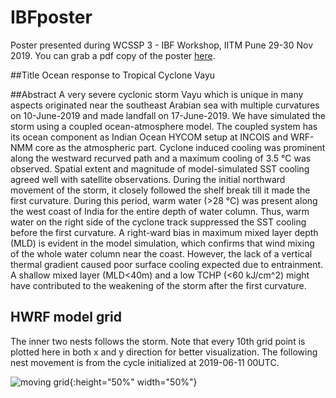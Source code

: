 # IBFposter
Poster presented during WCSSP 3 - IBF Workshop, IITM Pune 29-30 Nov 2019. You can grab a pdf copy of the poster [here](poster.pdf).

##Title
Ocean response to Tropical Cyclone Vayu

##Abstract
A very severe cyclonic storm Vayu which is unique in many aspects originated
near the southeast Arabian sea with multiple curvatures on 10-June-2019 and made
landfall on  17-June-2019. We have simulated the storm using a coupled
ocean-atmosphere model. The coupled system has its ocean component as Indian
Ocean HYCOM setup at INCOIS and WRF-NMM core as the atmospheric part. Cyclone
induced cooling was prominent along the westward recurved path and a maximum
cooling of 3.5 °C was observed. Spatial extent and magnitude of model-simulated
SST cooling agreed well with satellite observations. During the initial
northward movement of the storm, it closely followed the shelf break till it
made the first curvature. During this period, warm water (>28 °C) was present
along the west coast of India for the entire depth of water column. Thus, warm
water on the right side of the cyclone track suppressed the SST cooling before
the first curvature. A right-ward bias in maximum mixed layer depth (MLD) is
evident in the model simulation, which confirms that wind mixing of the whole
water column near the coast. However, the lack of a vertical thermal gradient
caused poor surface cooling expected due to entrainment. A shallow mixed layer
(MLD<40m) and a low TCHP (<60 kJ/cm^2) might have contributed to the weakening
of the  storm after the first curvature.

## HWRF model grid
The inner two nests follows the storm. Note that every 10th grid point is plotted here
in both x and y direction for better visualization.
The following nest movement is from the cycle initialized at 2019-06-11 00UTC.

![moving grid](grid_animation.gif){:height="50%" width="50%"}
